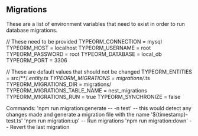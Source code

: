 ## Migrations
These are a list of environment variables that need to exist in order to run database migrations.

// These need to be provided
TYPEORM_CONNECTION = mysql
TYPEORM_HOST = localhost
TYPEORM_USERNAME = root
TYPEORM_PASSWORD = root
TYPEORM_DATABASE = local_db
TYPEORM_PORT = 3306

// These are default values that should not be changed
TYPEORM_ENTITIES = src/**/*.entity.ts
TYPEORM_MIGRATIONS = migrations/*.ts
TYPEORM_MIGRATIONS_DIR = migrations/
TYPEORM_MIGRATIONS_TABLE_NAME = nest_migrations
TYPEORM_MIGRATIONS_RUN = true
TYPEORM_SYNCHRONIZE = false

Commands:
  'npm run migration:generate -- -n test' -- this would detect any changes made and generate a migration file with the name '${timestamp}-test.ts'
  'npm run migration:up'                  -- Run migrations
  'npm run migration:down'                -- Revert the last migration
